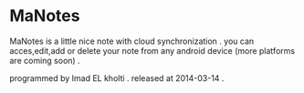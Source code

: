MaNotes
=======

MaNotes is a little nice note with cloud synchronization .
you can acces,edit,add or delete  your note from any android device (more platforms are coming soon) . 


programmed by Imad EL kholti .
released at 2014-03-14 .
